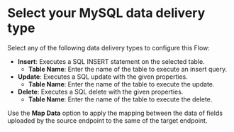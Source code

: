 # Select your MySQL data delivery type

Select any of the following data delivery types to configure this Flow:

* **Insert**: Executes a SQL INSERT statement on the selected table.&#x20;
  * **Table Name**: Enter the name of the table to execute an insert query.
* **Update**: Executes a SQL update with the given properties.
  * **Table Name**: Enter the name of the table to execute the update.&#x20;
* **Delete**: Executes a SQL delete with the given properties.
  * **Table Name**: Enter the name of the table to execute the delete.&#x20;

Use the **Map Data** option to apply the mapping between the data of fields uploaded by the source endpoint to the same of the target endpoint.
